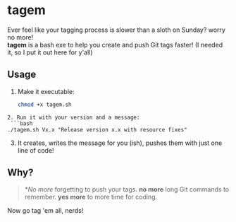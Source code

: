 # tagem

Ever feel like your tagging process is slower than a sloth on Sunday? worry no more!  
**tagem** is a bash exe to help you create and push Git tags faster! (I needed it, so I put it out here for y'all)


## Usage

1. Make it executable:
   ```bash
   chmod +x tagem.sh
  ```
2. Run it with your version and a message:
   ```bash
  ./tagem.sh Vx.x "Release version x.x with resource fixes"
  ```
3. It creates, writes the message for you (ish), pushes them with just one line of code! 

## Why?

> **No more* forgetting to push your tags.
> **no more** long Git commands to remember.
> **yes more** to more time for coding.

Now go tag 'em all, nerds!
